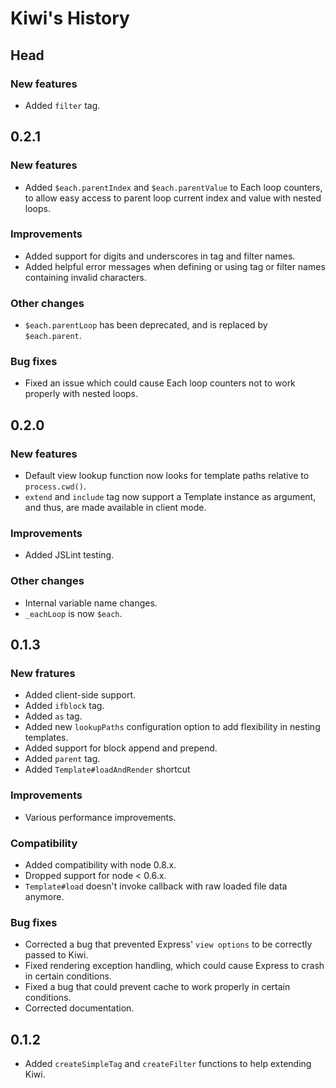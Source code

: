 # Kiwi's History

## Head

### New features

* Added `filter` tag.

## 0.2.1

### New features

* Added `$each.parentIndex` and `$each.parentValue` to Each loop counters, to allow easy access to parent loop current index and value with nested loops.

### Improvements

* Added support for digits and underscores in tag and filter names.
* Added helpful error messages when defining or using tag or filter names containing invalid characters.

### Other changes

* `$each.parentLoop` has been deprecated, and is replaced by `$each.parent`.

### Bug fixes

* Fixed an issue which could cause Each loop counters not to work properly with nested loops.

## 0.2.0

### New features

* Default view lookup function now looks for template paths relative to `process.cwd()`.
* `extend` and `include` tag now support a Template instance as argument, and thus, are made available in client mode.

### Improvements

* Added JSLint testing.

### Other changes

* Internal variable name changes.
* `_eachLoop` is now `$each`.

## 0.1.3

### New fratures

* Added client-side support.
* Added `ifblock` tag.
* Added `as` tag.
* Added new `lookupPaths` configuration option to add flexibility in nesting templates.
* Added support for block append and prepend.
* Added `parent` tag.
* Added `Template#loadAndRender` shortcut

### Improvements

* Various performance improvements.

### Compatibility

* Added compatibility with node 0.8.x.
* Dropped support for node < 0.6.x.
* `Template#load` doesn't invoke callback with raw loaded file data anymore.

### Bug fixes

* Corrected a bug that prevented Express' `view options` to be correctly passed to Kiwi.
* Fixed rendering exception handling, which could cause Express to crash in certain conditions.
* Fixed a bug that could prevent cache to work properly in certain conditions.
* Corrected documentation.


## 0.1.2

* Added `createSimpleTag` and `createFilter` functions to help extending Kiwi.